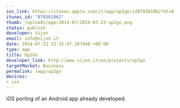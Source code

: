 ```yaml
--- 
ios_link: https://itunes.apple.com/it/app/up2go/id879381962?mt=8
itunes_id: "879381962"
thumb: /uploads/app/2014-07/2014-07-23-up2go.png
status: publish
developer: Vijon
email: info@vijon.it
date: 2014-07-23 13:35:47.387440 +00:00
type: app
title: Up2Go
developer_link: http://www.vijon.it/en/projects/up2go
targetMarket: Business
permalink: /app/up2go
devices: 
- ios
---
```


iOS porting of an Android app already developed.
